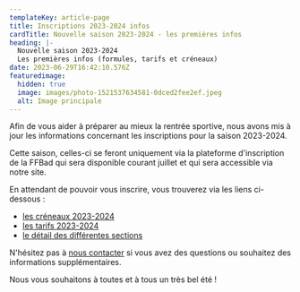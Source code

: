 ```yaml
---
templateKey: article-page
title: Inscriptions 2023-2024 infos
cardTitle: Nouvelle saison 2023-2024 - les premières infos
heading: |-
  Nouvelle saison 2023-2024
  Les premières infos (formules, tarifs et créneaux)
date: 2023-06-29T16:42:10.576Z
featuredimage:
  hidden: true
  image: images/photo-1521537634581-0dced2fee2ef.jpeg
  alt: Image principale
---
```

Afin de vous aider à préparer au mieux la rentrée sportive, nous avons mis à jour les informations concernant les inscriptions pour la saison 2023-2024.

Cette saison, celles-ci se feront uniquement via la plateforme d'inscription de la FFBad qui sera disponible courant juillet et qui sera accessible via notre site.

En attendant de pouvoir vous inscrire, vous trouverez via les liens ci-dessous :

* [les créneaux 2023-2024](https://badml.com/infos-pratiques/acces-horaires/)
* [les tarifs 2023-2024](https://badml.com/infos-pratiques/inscription)
* [le détail des différentes sections](https://badml.com/infos-pratiques/sections)

N'hésitez pas à [nous contacter](https://badml.com/contact) si vous avez des questions ou souhaitez des informations supplémentaires.

Nous vous souhaitons à toutes et à tous un très bel été !